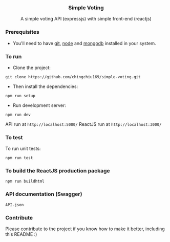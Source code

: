 
<p align="center">
    <h3 align="center">Simple Voting<br></h3>
</p>


<p align="center">
  A simple voting API (expressjs) with simple front-end (reactjs)
</p>

### Prerequisites
* You'll need to have [git](https://git-scm.com/), [node](https://nodejs.org/en/) and [mongodb](https://www.mongodb.com/) installed in your system.

### To run
* Clone the project:

```
git clone https://github.com/chingchiu169/simple-voting.git
```

* Then install the dependencies:

```
npm run setup
```

* Run development server:

```
npm run dev
```

API run at `http://localhost:5000/`
ReactJS run at `http://localhost:3000/`

### To test
To run unit tests:

```
npm run test
```

### To build the ReactJS production package
```
npm run buildhtml
```

### API documentation (Swagger)
```
API.json
```

### Contribute
Please contribute to the project if you know how to make it better, including this README :)